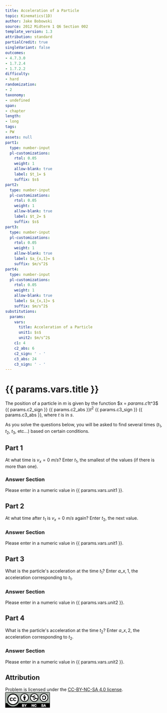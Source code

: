 ```yaml
---
title: Acceleration of a Particle
topic: Kinematics(1D)
author: Jake Bobowski
source: 2012 Midterm 1 Q6 Section 002
template_version: 1.3
attribution: standard
partialCredit: true
singleVariant: false
outcomes:
- 4.7.3.0
- 1.7.2.4
- 1.7.2.2
difficulty:
- hard
randomization:
- 2
taxonomy:
- undefined
span:
- chapter
length:
- long
tags:
- PW
assets: null
part1:
  type: number-input
  pl-customizations:
    rtol: 0.05
    weight: 1
    allow-blank: true
    label: $t_1= $
    suffix: $s$
part2:
  type: number-input
  pl-customizations:
    rtol: 0.05
    weight: 1
    allow-blank: true
    label: $t_2= $
    suffix: $s$
part3:
  type: number-input
  pl-customizations:
    rtol: 0.05
    weight: 1
    allow-blank: true
    label: $a_{x,1}= $
    suffix: $m/s^2$
part4:
  type: number-input
  pl-customizations:
    rtol: 0.05
    weight: 1
    allow-blank: true
    label: $a_{x,1}= $
    suffix: $m/s^2$
substitutions:
  params:
    vars:
      title: Acceleration of a Particle
      unit1: $s$
      unit2: $m/s^2$
    c1: 4
    c2_abs: 6
    c2_sign: ' - '
    c3_abs: 24
    c3_sign: ' - '
---
```

# {{ params.vars.title }}
The position of a particle in $m$ is given by the function $x = ${{ params.c1 }}$t^3$ {{ params.c2_sign }} {{ params.c2_abs }}$t^2$ {{ params.c3_sign }} {{ params.c3_abs }}, where $t$ is in $s$.

As you solve the questions below, you will be asked to find several times ($t_1$, $t_2$, $t_3$, etc...) based on certain conditions.

## Part 1

At what time is $v_x = 0$ $m/s$? Enter $t_1$, the smallest of the values (if there is more than one).

### Answer Section

Please enter in a numeric value in {{ params.vars.unit1 }}.

## Part 2

At what time after $t_1$ is $v_x = 0$ $m/s$ again? Enter $t_2$, the next value.

### Answer Section

Please enter in a numeric value in {{ params.vars.unit1 }}.

## Part 3

What is the particle's acceleration at the time $t_1$? Enter $a\_{x,1}$, the acceleration corresponding to $t_1$.

### Answer Section

Please enter in a numeric value in {{ params.vars.unit2 }}.

## Part 4

What is the particle's acceleration at the time $t_2$? Enter $a\_{x,2}$, the acceleration corresponding to $t_2$.

### Answer Section

Please enter in a numeric value in {{ params.vars.unit2 }}.

## Attribution

Problem is licensed under the [CC-BY-NC-SA 4.0 license](https://creativecommons.org/licenses/by-nc-sa/4.0/).<br> ![The Creative Commons 4.0 license requiring attribution-BY, non-commercial-NC, and share-alike-SA license.](https://raw.githubusercontent.com/firasm/bits/master/by-nc-sa.png)